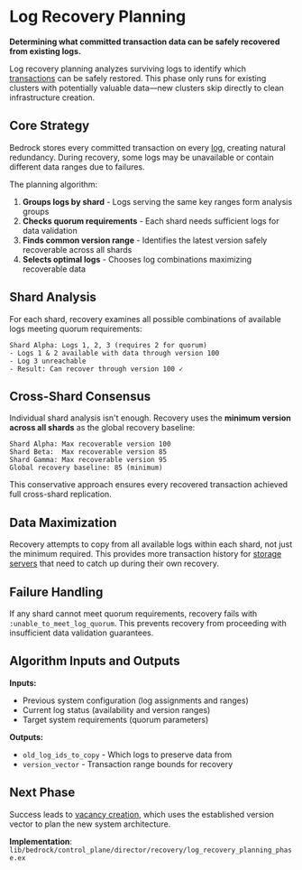 # Log Recovery Planning

**Determining what committed transaction data can be safely recovered from existing logs.**

Log recovery planning analyzes surviving logs to identify which [transactions](../transactions.md) can be safely restored. This phase only runs for existing clusters with potentially valuable data—new clusters skip directly to clean infrastructure creation.

## Core Strategy

Bedrock stores every committed transaction on every [log](../../components/data-plane/log.md), creating natural redundancy. During recovery, some logs may be unavailable or contain different data ranges due to failures.

The planning algorithm:

1. **Groups logs by shard** - Logs serving the same key ranges form analysis groups
2. **Checks quorum requirements** - Each shard needs sufficient logs for data validation  
3. **Finds common version range** - Identifies the latest version safely recoverable across all shards
4. **Selects optimal logs** - Chooses log combinations maximizing recoverable data

## Shard Analysis

For each shard, recovery examines all possible combinations of available logs meeting quorum requirements:

```
Shard Alpha: Logs 1, 2, 3 (requires 2 for quorum)
- Logs 1 & 2 available with data through version 100
- Log 3 unreachable
- Result: Can recover through version 100 ✓
```

## Cross-Shard Consensus

Individual shard analysis isn't enough. Recovery uses the **minimum version across all shards** as the global recovery baseline:

```
Shard Alpha: Max recoverable version 100
Shard Beta:  Max recoverable version 85  
Shard Gamma: Max recoverable version 95
Global recovery baseline: 85 (minimum)
```

This conservative approach ensures every recovered transaction achieved full cross-shard replication.

## Data Maximization

Recovery attempts to copy from all available logs within each shard, not just the minimum required. This provides more transaction history for [storage servers](../../components/data-plane/storage.md) that need to catch up during their own recovery.

## Failure Handling

If any shard cannot meet quorum requirements, recovery fails with `:unable_to_meet_log_quorum`. This prevents recovery from proceeding with insufficient data validation guarantees.

## Algorithm Inputs and Outputs

**Inputs:**

- Previous system configuration (log assignments and ranges)
- Current log status (availability and version ranges)  
- Target system requirements (quorum parameters)

**Outputs:**

- `old_log_ids_to_copy` - Which logs to preserve data from
- `version_vector` - Transaction range bounds for recovery

## Next Phase

Success leads to [vacancy creation](vacancy-creation.md), which uses the established version vector to plan the new system architecture.

**Implementation**: `lib/bedrock/control_plane/director/recovery/log_recovery_planning_phase.ex`
